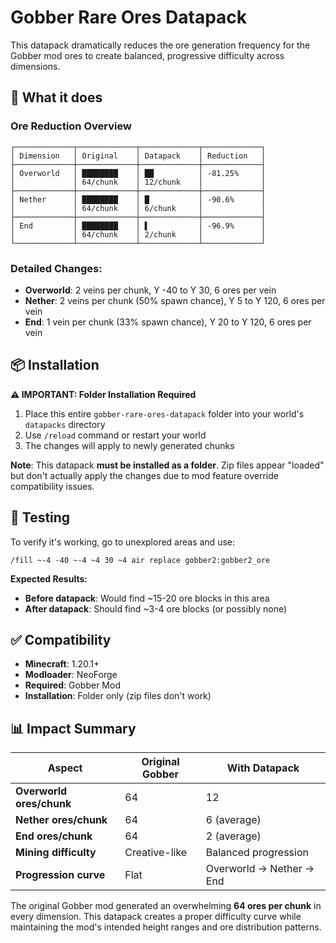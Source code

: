 # Gobber Rare Ores Datapack

This datapack dramatically reduces the ore generation frequency for the Gobber mod ores to create balanced, progressive difficulty across dimensions.

## 🎯 What it does

### Ore Reduction Overview
```
┌─────────────┬─────────────┬─────────────┬─────────────┐
│ Dimension   │ Original    │ Datapack    │ Reduction   │
├─────────────┼─────────────┼─────────────┼─────────────┤
│ Overworld   │ ████████    │ ██          │ -81.25%     │
│             │ 64/chunk    │ 12/chunk    │             │
├─────────────┼─────────────┼─────────────┼─────────────┤
│ Nether      │ ████████    │ █           │ -90.6%      │
│             │ 64/chunk    │ 6/chunk     │             │
├─────────────┼─────────────┼─────────────┼─────────────┤
│ End         │ ████████    │ ▌           │ -96.9%      │
│             │ 64/chunk    │ 2/chunk     │             │
└─────────────┴─────────────┴─────────────┴─────────────┘
```

### **Detailed Changes:**
- **Overworld**: 2 veins per chunk, Y -40 to Y 30, 6 ores per vein
- **Nether**: 2 veins per chunk (50% spawn chance), Y 5 to Y 120, 6 ores per vein
- **End**: 1 vein per chunk (33% spawn chance), Y 20 to Y 120, 6 ores per vein

## 📦 Installation

**⚠️ IMPORTANT: Folder Installation Required**

1. Place this entire `gobber-rare-ores-datapack` folder into your world's `datapacks` directory
2. Use `/reload` command or restart your world
3. The changes will apply to newly generated chunks

**Note**: This datapack **must be installed as a folder**. Zip files appear "loaded" but don't actually apply the changes due to mod feature override compatibility issues.

## 🧪 Testing

To verify it's working, go to unexplored areas and use:
```
/fill ~-4 -40 ~-4 ~4 30 ~4 air replace gobber2:gobber2_ore
```

**Expected Results:**
- **Before datapack**: Would find ~15-20 ore blocks in this area
- **After datapack**: Should find ~3-4 ore blocks (or possibly none)

## ✅ Compatibility

- **Minecraft**: 1.20.1+
- **Modloader**: NeoForge
- **Required**: Gobber Mod
- **Installation**: Folder only (zip files don't work)

## 📊 Impact Summary

| Aspect | Original Gobber | With Datapack |
|--------|----------------|---------------|
| **Overworld ores/chunk** | 64 | 12 |
| **Nether ores/chunk** | 64 | 6 (average) |
| **End ores/chunk** | 64 | 2 (average) |
| **Mining difficulty** | Creative-like | Balanced progression |
| **Progression curve** | Flat | Overworld → Nether → End |

The original Gobber mod generated an overwhelming **64 ores per chunk** in every dimension. This datapack creates a proper difficulty curve while maintaining the mod's intended height ranges and ore distribution patterns.